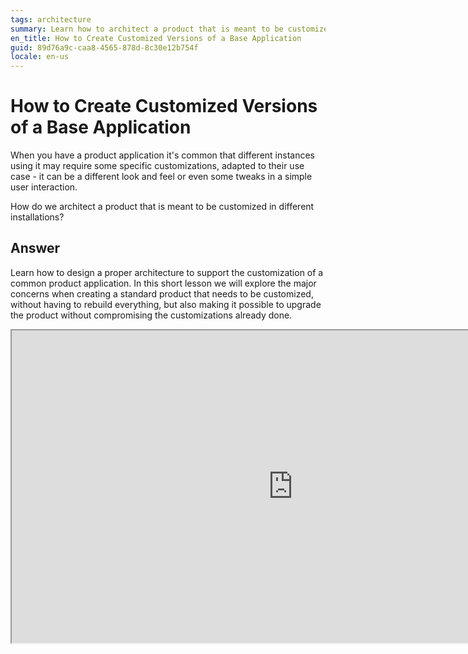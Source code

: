 ```yaml
---
tags: architecture
summary: Learn how to architect a product that is meant to be customized in different installations
en_title: How to Create Customized Versions of a Base Application
guid: 89d76a9c-caa8-4565-878d-8c30e12b754f
locale: en-us
---
```


# How to Create Customized Versions of a Base Application

When you have a product application it's common that different instances using it may require some specific customizations, adapted to their use case - it can be a different look and feel or even some tweaks in a simple user interaction.

How do we architect a product that is meant to be customized in different installations?

## Answer

Learn how to design a proper architecture to support the customization of a common product application. In this short lesson we will explore the major concerns when creating a standard product that needs to be customized, without having to rebuild everything, but also making it possible to upgrade the product without compromising the customizations already done.

<iframe markdown="1" width="900" height="500"
src="https://www.youtube.com/embed/IXiY_pcMpjQ">
</iframe>